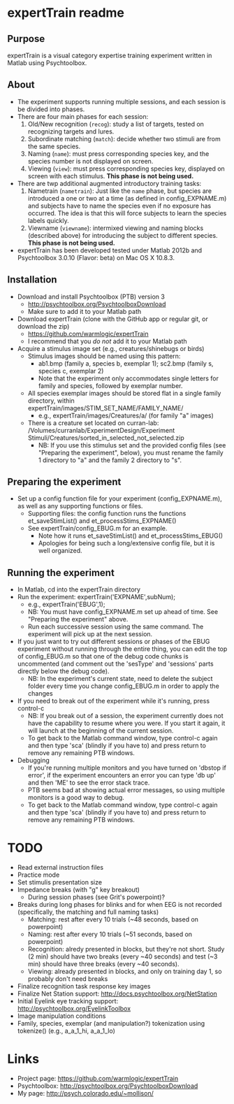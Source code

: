 expertTrain readme
===========

Purpose
----

expertTrain is a visual category expertise training experiment written in Matlab using Psychtoolbox.

About
----

- The experiment supports running multiple sessions, and each session is be divided into phases.
- There are four main phases for each session:
   1. Old/New recognition (`recog`): study a list of targets, tested on recognizing targets and lures.
   1. Subordinate matching (`match`): decide whether two stimuli are from the same species.
   1. Naming (`name`): must press corresponding species key, and the species number is not displayed on screen.
   1. Viewing (`view`): must press corresponding species key, displayed on screen with each stimulus. **This phase is not being used.**
- There are twp additional augmented introductory training tasks:
   1. Nametrain (`nametrain`): Just like the `name` phase, but species are introduced a one or two at a time (as defined in config_EXPNAME.m) and subjects have to name the species even if no exposure has occurred. The idea is that this will force subjects to learn the species labels quickly.
   1. Viewname (`viewname`): intermixed viewing and naming blocks (described above) for introducing the subject to different species. **This phase is not being used.**
- expertTrain has been developed tested under Matlab 2012b and Psychtoolbox 3.0.10 (Flavor: beta) on Mac OS X 10.8.3.

Installation
----

- Download and install Psychtoolbox (PTB) version 3
   - http://psychtoolbox.org/PsychtoolboxDownload
   - Make sure to add it to your Matlab path
- Download expertTrain (clone with the GitHub app or regular git, or download the zip)
   - https://github.com/warmlogic/expertTrain
   - I recommend that you *do not* add it to your Matlab path
- Acquire a stimulus image set (e.g., creatures/shinebugs or birds)
   - Stimulus images should be named using this pattern:
      - ab1.bmp (family a, species b, exemplar 1); sc2.bmp (family s, species c, exemplar 2)
      - Note that the experiment only accommodates single letters for family and species, followed by exemplar number.
   - All species exemplar images should be stored flat in a single family directory, within expertTrain/images/STIM_SET_NAME/FAMILY_NAME/
      - e.g., expertTrain/images/Creatures/a/ (for family "a" images)
   - There is a creature set located on curran-lab: /Volumes/curranlab/ExperimentDesign/Experiment Stimuli/Creatures/sorted_in_selected_not_selected.zip
      - NB: If you use this stimulus set and the provided config files (see "Preparing the experiment", below), you must rename the family 1 directory to "a" and the family 2 directory to "s".

Preparing the experiment
----

- Set up a config function file for your experiment (config_EXPNAME.m), as well as any supporting functions or files.
   - Supporting files: the config function runs the functions et_saveStimList() and et_processStims_EXPNAME()
   - See expertTrain/config_EBUG.m for an example.
      - Note how it runs et_saveStimList() and et_processStims_EBUG()
      - Apologies for being such a long/extensive config file, but it is well organized.

Running the experiment
----

- In Matlab, cd into the expertTrain directory
- Run the experiment: expertTrain('EXPNAME',subNum);
   - e.g., expertTrain('EBUG',1);
   - NB: You must have config_EXPNAME.m set up ahead of time. See "Preparing the experiment" above.
   - Run each successive session using the same command. The experiment will pick up at the next session.
- If you just want to try out different sessions or phases of the EBUG experiment without running through the entire thing, you can edit the top of config_EBUG.m so that one of the debug code chunks is uncommented (and comment out the 'sesType' and 'sessions' parts directly below the debug code).
   - NB: In the experiment's current state, need to delete the subject folder every time you change config_EBUG.m in order to apply the changes
- If you need to break out of the experiment while it's running, press control-c
   - NB: If you break out of a session, the experiment currently does not have the capability to resume where you were. If you start it again, it will launch at the beginning of the current session.
   - To get back to the Matlab command window, type control-c again and then type 'sca' (blindly if you have to) and press return to remove any remaining PTB windows.
- Debugging
   - If you're running multiple monitors and you have turned on 'dbstop if error', if the experiment encounters an error you can type 'db up' and then 'ME' to see the error stack trace.
   - PTB seems bad at showing actual error messages, so using multiple monitors is a good way to debug.
   - To get back to the Matlab command window, type control-c again and then type 'sca' (blindly if you have to) and press return to remove any remaining PTB windows.

TODO
====

- Read external instruction files
- Practice mode
- Set stimulis presentation size
- Impedance breaks (with "g" key breakout)
   - During session phases (see Grit's powerpoint)?
- Breaks during long phases for blinks and for when EEG is not recorded (specifically, the matching and full naming tasks)
   - Matching: rest after every 10 trials (~48 seconds, based on powerpoint)
   - Naming: rest after every 10 trials (~51 seconds, based on powerpoint)
   - Recognition: alredy presented in blocks, but they're not short. Study (2 min) should have two breaks (every ~40 seconds) and test (~3 min) should have three breaks (every ~40 seconds).
   - Viewing: already presented in blocks, and only on training day 1, so probably don't need breaks
- Finalize recognition task response key images
- Finalize Net Station support: http://docs.psychtoolbox.org/NetStation
- Initial Eyelink eye tracking support: http://psychtoolbox.org/EyelinkToolbox
- Image manipulation conditions
- Family, species, exemplar (and manipulation?) tokenization using tokenize() (e.g., a_a_1_hi, a_a_1_lo)

Links
====

- Project page: https://github.com/warmlogic/expertTrain
- Psychtoolbox: http://psychtoolbox.org/PsychtoolboxDownload
- My page: http://psych.colorado.edu/~mollison/
